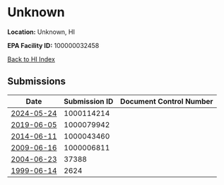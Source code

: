 # Unknown

**Location:** Unknown, HI

**EPA Facility ID:** 100000032458

[Back to HI Index](../../index.md)

## Submissions

| Date | Submission ID | Document Control Number |
|------|--------------|-------------------------|
| [2024-05-24](submissions/1000114214.md) | 1000114214 |  |
| [2019-06-05](submissions/1000079942.md) | 1000079942 |  |
| [2014-06-11](submissions/1000043460.md) | 1000043460 |  |
| [2009-06-16](submissions/1000006811.md) | 1000006811 |  |
| [2004-06-23](submissions/37388.md) | 37388 |  |
| [1999-06-14](submissions/2624.md) | 2624 |  |
